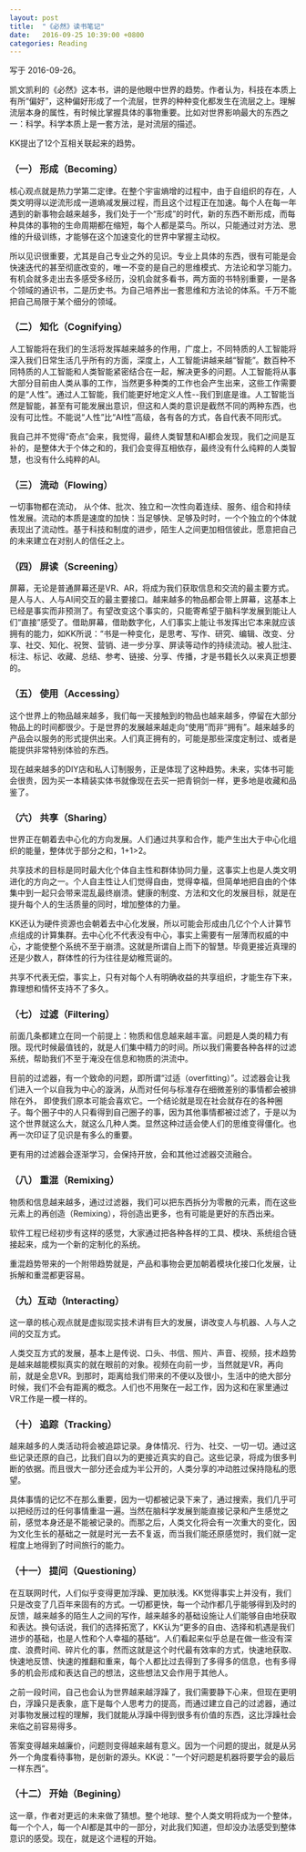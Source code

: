 ```yaml
---
layout: post
title:  "《必然》读书笔记"
date:   2016-09-25 10:39:00 +0800
categories: Reading
---
```


写于 2016-09-26。

凯文凯利的《必然》这本书，讲的是他眼中世界的趋势。作者认为，科技在本质上有所“偏好”，这种偏好形成了一个流层，世界的种种变化都发生在流层之上。理解流层本身的属性，有时候比掌握具体的事物重要。比如对世界影响最大的东西之一：科学。科学本质上是一套方法，是对流层的描述。

KK提出了12个互相关联起来的趋势。

### （一） 形成（Becoming）

核心观点就是热力学第二定律。在整个宇宙熵增的过程中，由于自组织的存在，人类文明得以逆流形成一道熵减发展过程，而且这个过程正在加速。每个人在每一年遇到的新事物会越来越多，我们处于一个“形成”的时代，新的东西不断形成，而每种具体的事物的生命周期都在缩短，每个人都是菜鸟。所以，只能通过对方法、思维的升级训练，才能够在这个加速变化的世界中掌握主动权。

所以见识很重要，尤其是自己专业之外的见识。专业上具体的东西，很有可能是会快速迭代的甚至彻底改变的，唯一不变的是自己的思维模式、方法论和学习能力。有机会就多走出去多感受多经历，没机会就多看书，两方面的书特别重要，一是各个领域的通识书，二是历史书。为自己培养出一套思维和方法论的体系。千万不能把自己局限于某个细分的领域。

### （二） 知化（Cognifying）

人工智能将在我们的生活将发挥越来越多的作用，广度上，不同特质的人工智能将深入我们日常生活几乎所有的方面，深度上，人工智能讲越来越“智能”。数百种不同特质的人工智能和人类智能紧密结合在一起，解决更多的问题。人工智能将从事大部分目前由人类从事的工作，当然更多种类的工作也会产生出来，这些工作需要的是“人性”。通过人工智能，我们能更好地定义人性--我们到底是谁。人工智能当然是智能，甚至有可能发展出意识，但这和人类的意识是截然不同的两种东西，也没有可比性。不能说“人性”比“AI性”高级，各有各的方式，各自代表不同形式。

我自己并不觉得“奇点”会来，我觉得，最终人类智慧和AI都会发现，我们之间是互补的，是整体大于个体之和的，我们会变得互相依存，最终没有什么纯粹的人类智慧，也没有什么纯粹的AI。

### （三） 流动（Flowing）

一切事物都在流动， 从个体、批次、独立和一次性向着连续、服务、组合和持续性发展。流动的本质是速度的加快：当足够快、足够及时时，一个个独立的个体就表现出了流动性。基于科技和制度的进步，陌生人之间更加相信彼此，愿意把自己的未来建立在对别人的信任之上。

### （四） 屏读（Screening）

屏幕，无论是普通屏幕还是VR、AR，将成为我们获取信息和交流的最主要方式。是人与人、人与AI间交互的最主要接口。越来越多的物品都会带上屏幕，这基本上已经是事实而非预测了。有望改变这个事实的，只能寄希望于脑科学发展到能让人们“直接”感受了。借助屏幕，借助数字化，人们事实上能让书发挥出它本来就应该拥有的能力，如KK所说：“书是一种变化，是思考、写作、研究、编辑、改变、分享、社交、知化、祝贺、营销、进一步分享、屏读等动作的持续流动。被人批注、标注、标记、收藏、总结、参考、链接、分享、传播，才是书籍长久以来真正想要的。

### （五） 使用（Accessing）

这个世界上的物品越来越多，我们每一天接触到的物品也越来越多，停留在大部分物品上的时间都很少。于是世界的发展越来越走向“使用”而非“拥有”。越来越多的产品会以服务的形式提供出来。人们真正拥有的，可能是那些深度定制过、或者是能提供非常特别体验的东西。

现在越来越多的DIY店和私人订制服务，正是体现了这种趋势。未来，实体书可能会很贵，因为买一本精装实体书就像现在去买一把青铜剑一样，更多地是收藏和品鉴了。

### （六） 共享（Sharing）

世界正在朝着去中心化的方向发展。人们通过共享和合作，能产生出大于中心化组织的能量，整体优于部分之和，1+1>2。

共享技术的目标是同时最大化个体自主性和群体协同力量，这事实上也是人类文明进化的方向之一。个人自主性让人们觉得自由，觉得幸福，但简单地把自由的个体集中到一起只会带来混乱最终崩溃。健康的制度、方法和文化的发展目标，就是在提升每个人的生活质量的同时，增加整体的力量。

KK还认为硬件资源也会朝着去中心化发展，所以可能会形成由几亿个个人计算节点组成的计算集群。去中心化不代表没有中心，事实上需要有一层薄而权威的中心，才能使整个系统不至于崩溃。这就是所谓自上而下的智慧。毕竟更接近真理的还是少数人，群体性的行为往往是幼稚荒诞的。

共享不代表无偿，事实上，只有对每个人有明确收益的共享组织，才能生存下来，靠理想和情怀支持不了多久。

### （七） 过滤（Filtering）

前面几条都建立在同一个前提上：物质和信息越来越丰富。问题是人类的精力有限。现代时候最值钱的，就是人们集中精力的时间。所以我们需要各种各样的过滤系统，帮助我们不至于淹没在信息和物质的洪流中。

目前的过滤器，有一个致命的问题，即所谓“过适（overfitting）”。过滤器会让我们进入一个以自我为中心的漩涡，从而对任何与标准存在细微差别的事情都会被排除在外， 即使我们原本可能会喜欢它。一个结论就是现在社会就存在的各种圈子。每个圈子中的人只看得到自己圈子的事，因为其他事情都被过滤了，于是以为这个世界就这么大，就这么几种人类。显然这种过适会使人们的思维变得僵化。也再一次印证了见识是有多么的重要。

更有用的过滤器会逐渐学习，会保持开放，会和其他过滤器交流融合。

### （八） 重混（Remixing）

物质和信息越来越多，通过过滤器，我们可以把东西拆分为零散的元素，而在这些元素上的再创造（Remixing），将创造出更多，也有可能是更好的东西出来。

软件工程已经初步有这样的感觉，大家通过把各种各样的工具、模块、系统组合链接起来，成为一个新的定制化的系统。

重混趋势带来的一个附带趋势就是，产品和事物会更加朝着模块化接口化发展，让拆解和重混都更容易。

### （九）互动（Interacting）

这一章的核心观点就是虚拟现实技术讲有巨大的发展，讲改变人与机器、人与人之间的交互方式。

人类交互方式的发展，基本上是传说、口头、书信、照片、声音、视频，技术趋势是越来越能模拟真实的就在眼前的对象。视频在向前一步，当然就是VR，再向前，就是全息VR。到那时，距离给我们带来的不便以及很小，生活中的绝大部分时候，我们不会有距离的概念。人们也不用聚在一起工作，因为这和在家里通过VR工作是一模一样的。

### （十） 追踪（Tracking）

越来越多的人类活动将会被追踪记录。身体情况、行为、社交、一切一切。通过这些记录还原的自己，比我们自以为的更接近真实的自己。这些记录，将成为很多判断的依据。而且很大一部分还会成为半公开的，人类分享的冲动胜过保持隐私的愿望。

具体事情的记忆不在那么重要，因为一切都被记录下来了，通过搜索，我们几乎可以把经历过的任何事情重温一遍。当然在脑科学发展到能直接记录和产生感觉之前，感觉本身还是不能被记录的。而那之后，人类文化将会有一次重大的变化，因为文化生长的基础之一就是时光一去不复返，而当我们能还原感觉时，我们就一定程度上地得到了时间旅行的能力。

### （十一） 提问（Questioning）

在互联网时代，人们似乎变得更加浮躁、更加肤浅。KK觉得事实上并没有，我们只是改变了几百年来固有的方式。一切都更快，每一个动作都几乎能够得到及时的反馈，越来越多的陌生人之间的写作，越来越多的基础设施让人们能够自由地获取和表达。换句话说，我们的选择拓宽了，KK认为“更多的自由、选择和机遇是我们进步的基础，也是人性和个人幸福的基础“。人们看起来似乎总是在做一些没有深度、浪费时间、碎片化的事，然而这就是这个时代最有效率的方式，快速地获取、快速地反馈、快速的推翻和重来，每个人都比过去得到了多得多的信息，也有多得多的机会形成和表达自己的想法，这些想法又会作用于其他人。

之前一段时间，自己也会认为世界越来越浮躁了，我们需要静下心来，但现在更明白，浮躁只是表象，底下是每个人思考力的提高，而通过建立自己的过滤器，通过对事物发展过程的理解，我们就能从浮躁中得到很多有价值的东西，这比浮躁社会来临之前容易得多。

答案变得越来越廉价，问题则变得越来越有意义。因为一个问题的提出，就是从另外一个角度看待事物，是创新的源头。KK说：”一个好问题是机器将要学会的最后一样东西“。

### （十二） 开始（Begining）

这一章，作者对更远的未来做了猜想。整个地球、整个人类文明将成为一个整体，每一个个人，每一个AI都是其中的一部分，对此我们知道，但却没办法感受到整体意识的感受。现在，就是这个进程的开始。

